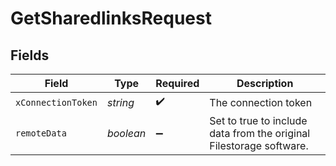 # GetSharedlinksRequest


## Fields

| Field                                                               | Type                                                                | Required                                                            | Description                                                         |
| ------------------------------------------------------------------- | ------------------------------------------------------------------- | ------------------------------------------------------------------- | ------------------------------------------------------------------- |
| `xConnectionToken`                                                  | *string*                                                            | :heavy_check_mark:                                                  | The connection token                                                |
| `remoteData`                                                        | *boolean*                                                           | :heavy_minus_sign:                                                  | Set to true to include data from the original Filestorage software. |